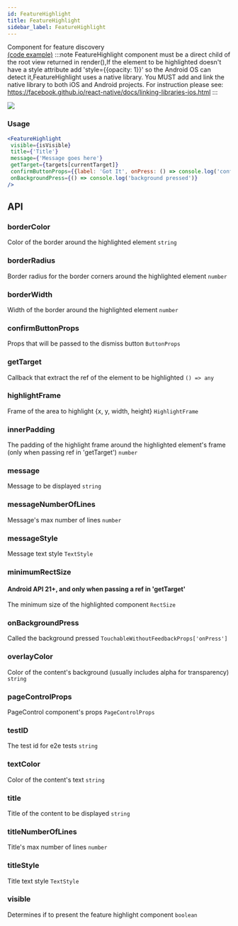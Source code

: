 ```yaml
---
id: FeatureHighlight
title: FeatureHighlight
sidebar_label: FeatureHighlight
---
```


Component for feature discovery  
[(code example)](https://github.com/wix/react-native-ui-lib/blob/master/demo/src/screens/componentScreens/FeatureHighlightScreen.tsx)
:::note
FeatureHighlight component must be a direct child of the root view returned in render(),If the element to be highlighted doesn't have a style attribute add 'style=\{\{opacity: 1\}\}' so the Android OS can detect it,FeatureHighlight uses a native library. You MUST add and link the native library to both iOS and Android projects. For instruction please see: https://facebook.github.io/react-native/docs/linking-libraries-ios.html
:::
<div style={{display: 'flex', flexDirection: 'row', overflowX: 'auto', maxHeight: '500px', alignItems: 'center'}}><img style={{maxHeight: '420px'}} src={'https://github.com/wix/react-native-ui-lib/blob/master/demo/showcase/FeatureHighlight/FeatureHighlight.gif?raw=true'}/>

</div>

### Usage
``` jsx live
<FeatureHighlight
 visible={isVisible}
 title={'Title'}
 message={'Message goes here'}
 getTarget={targets[currentTarget]}
 confirmButtonProps={{label: 'Got It', onPress: () => console.log('confirmed')}}
 onBackgroundPress={() => console.log('background pressed')}
/>
```
## API
### borderColor
Color of the border around the highlighted element
`string ` 

### borderRadius
Border radius for the border corners around the highlighted element
`number ` 

### borderWidth
Width of the border around the highlighted element
`number ` 

### confirmButtonProps
Props that will be passed to the dismiss button
`ButtonProps ` 

### getTarget
Callback that extract the ref of the element to be highlighted
`() => any ` 

### highlightFrame
Frame of the area to highlight \{x, y, width, height\}
`HighlightFrame ` 

### innerPadding
The padding of the highlight frame around the highlighted element's frame (only when passing ref in 'getTarget')
`number ` 

### message
Message to be displayed
`string ` 

### messageNumberOfLines
Message's max number of lines
`number ` 

### messageStyle
Message text style
`TextStyle ` 

### minimumRectSize
#### Android API 21+, and only when passing a ref in 'getTarget'
The minimum size of the highlighted component
`RectSize ` 

### onBackgroundPress
Called the background pressed
`TouchableWithoutFeedbackProps['onPress'] ` 

### overlayColor
Color of the content's background (usually includes alpha for transparency)
`string ` 

### pageControlProps
PageControl component's props
`PageControlProps ` 

### testID
The test id for e2e tests
`string ` 

### textColor
Color of the content's text
`string ` 

### title
Title of the content to be displayed
`string ` 

### titleNumberOfLines
Title's max number of lines
`number ` 

### titleStyle
Title text style
`TextStyle ` 

### visible
Determines if to present the feature highlight component
`boolean ` 


